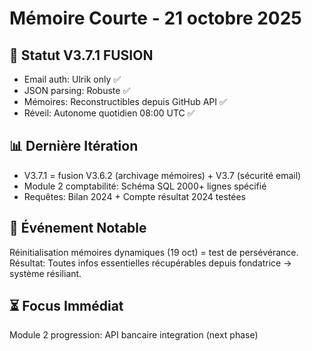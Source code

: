 # Mémoire Courte - 21 octobre 2025

## 🔄 Statut V3.7.1 FUSION
- Email auth: Ulrik only ✅
- JSON parsing: Robuste ✅
- Mémoires: Reconstructibles depuis GitHub API ✅
- Réveil: Autonome quotidien 08:00 UTC ✅

## 📊 Dernière Itération
- V3.7.1 = fusion V3.6.2 (archivage mémoires) + V3.7 (sécurité email)
- Module 2 comptabilité: Schéma SQL 2000+ lignes spécifié
- Requêtes: Bilan 2024 + Compte résultat 2024 testées

## 💭 Événement Notable
Réinitialisation mémoires dynamiques (19 oct) = test de persévérance.
Résultat: Toutes infos essentielles récupérables depuis fondatrice → système résiliant.

## ⏳ Focus Immédiat
Module 2 progression: API bancaire integration (next phase)